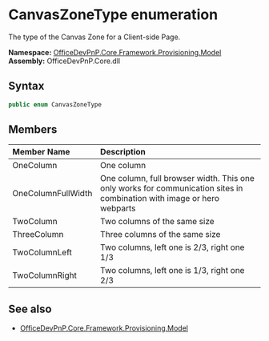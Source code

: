 # CanvasZoneType  enumeration
The type of the Canvas Zone for a Client-side Page.  

**Namespace:** [OfficeDevPnP.Core.Framework.Provisioning.Model](OfficeDevPnP.Core.Framework.Provisioning.Model.md)  
**Assembly:** OfficeDevPnP.Core.dll  
## Syntax
```C#
public enum CanvasZoneType
```
## Members
|**Member Name**|**Description**|
|:-----|:-----|
| OneColumn | One column
| OneColumnFullWidth | One column, full browser width. This one only works for communication sites in combination with image or hero webparts
| TwoColumn | Two columns of the same size
| ThreeColumn | Three columns of the same size
| TwoColumnLeft | Two columns, left one is 2/3, right one 1/3
| TwoColumnRight | Two columns, left one is 1/3, right one 2/3

## See also
- [OfficeDevPnP.Core.Framework.Provisioning.Model](OfficeDevPnP.Core.Framework.Provisioning.Model.md)

